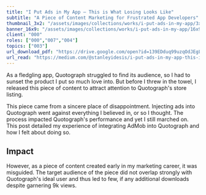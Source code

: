 ```yaml
---
title: "I Put Ads in My App — This is What Losing Looks Like"
subtitle: "A Piece of Content Marketing for Frustrated App Developers"
thumbnail_3x2: "/assets/images/collections/works/i-put-ads-in-my-app/3x2.png"
banner_16x9: "/assets/images/collections/works/i-put-ads-in-my-app/16x9.png"
client: "000"
roles: ["000","007","004"]
topics: ["003"]
url_download_pdf: "https://drive.google.com/open?id=139EDduq99uzqOdJEgLBejOy-qha0JJI6"
url_read: "https://medium.com/@stanleyidesis/i-put-ads-in-my-app-this-is-what-losing-looks-like-3249d34364f8"
---
```

As a fledgling app, Quotograph struggled to find its audience, so I had to sunset the product I put so much love into. But before I threw in the towel, I released this piece of content to attract attention to Quotograph's store listing.

This piece came from a sincere place of disappointment. Injecting ads into Quotograph went against everything I believed in, or so I thought. The process impacted Quotograph's performance and yet I still marched on. This post detailed my experience of integrating AdMob into Quotograph and how I felt about doing so.

## Impact

However, as a piece of content created early in my marketing career, it was misguided. The target audience of the piece did not overlap strongly with Quotograph's ideal user and thus led to few, if any additional downloads despite garnering 9k views.
